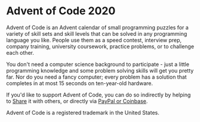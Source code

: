 # Advent of Code 2020

Advent of Code is an Advent calendar of small programming puzzles for a variety of skill sets and skill levels that can be solved in any programming language you like. People use them as a speed contest, interview prep, company training, university coursework, practice problems, or to challenge each other.

You don't need a computer science background to participate - just a little programming knowledge and some problem solving skills will get you pretty far. Nor do you need a fancy computer; every problem has a solution that completes in at most 15 seconds on ten-year-old hardware.

If you'd like to support Advent of Code, you can do so indirectly by helping to [Share](https://twitter.com/intent/tweet?text=Daily+programming+puzzles+at+Advent+of+Code&url=https%3A%2F%2Fadventofcode%2Ecom%2F&related=ericwastl&hashtags=AdventOfCode) it with others, or directly via [PayPal or Coinbase](https://adventofcode.com/2020/support).

Advent of Code is a registered trademark in the United States.
